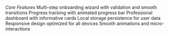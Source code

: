 *Core Features*
Multi-step onboarding wizard with validation and smooth transitions 
Progress tracking with animated progress bar 
Professional dashboard with informative cards
Local storage persistence for user data
Responsive design optimized for all devices
Smooth animations and micro-interactions
